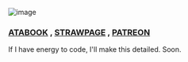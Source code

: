   ![image](https://github.com/user-attachments/assets/da9a7c0c-b89a-4d6b-91eb-0a858a4634af)
### [ATABOOK](https://reiifayrezuu.atabook.org/) , [STRAWPAGE](https://reiivrynnzu.straw.page/) , [PATREON](https://www.patreon.com/c/reii_vrynnwaffls/about)
If I have energy to code, I'll make this detailed. Soon.
